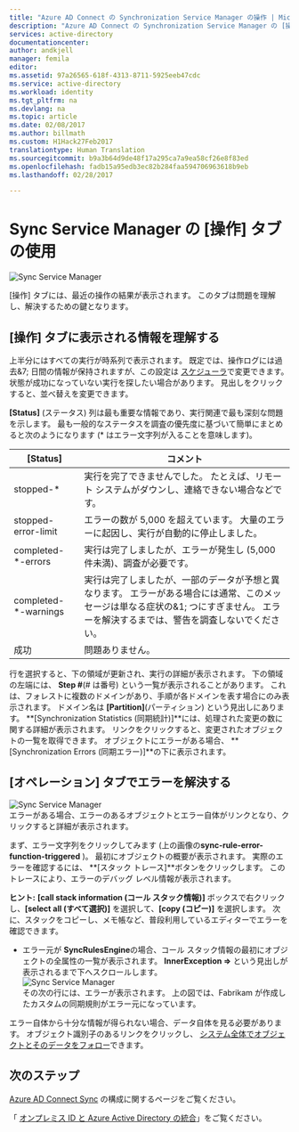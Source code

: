 ```yaml
---
title: "Azure AD Connect の Synchronization Service Manager の操作 | Microsoft Docs"
description: "Azure AD Connect の Synchronization Service Manager の [操作] タブについて"
services: active-directory
documentationcenter: 
author: andkjell
manager: femila
editor: 
ms.assetid: 97a26565-618f-4313-8711-5925eeb47cdc
ms.service: active-directory
ms.workload: identity
ms.tgt_pltfrm: na
ms.devlang: na
ms.topic: article
ms.date: 02/08/2017
ms.author: billmath
ms.custom: H1Hack27Feb2017
translationtype: Human Translation
ms.sourcegitcommit: b9a3b64d9de48f17a295ca7a9ea58cf26e8f83ed
ms.openlocfilehash: fadb15a95edb3ec82b284faa594706963618b9eb
ms.lasthandoff: 02/28/2017

---
```

# <a name="using-the-sync-service-manager-operations-tab"></a>Sync Service Manager の [操作] タブの使用

![Sync Service Manager](./media/active-directory-aadconnectsync-service-manager-ui/operations.png)

[操作] タブには、最近の操作の結果が表示されます。 このタブは問題を理解し、解決するための鍵となります。

## <a name="understand-the-information-visible-in-the-operations-tab"></a>[操作] タブに表示される情報を理解する
上半分にはすべての実行が時系列で表示されます。 既定では、操作ログには過去&7; 日間の情報が保持されますが、この設定は [スケジューラ](active-directory-aadconnectsync-feature-scheduler.md)で変更できます。 状態が成功になっていない実行を探したい場合があります。 見出しをクリックすると、並べ替えを変更できます。

**[Status]** (ステータス) 列は最も重要な情報であり、実行関連で最も深刻な問題を示します。 最も一般的なステータスを調査の優先度に基づいて簡単にまとめると次のようになります (* はエラー文字列が入ることを意味します)。

| [Status] | コメント |
| --- | --- |
| stopped-* |実行を完了できませんでした。 たとえば、リモート システムがダウンし、連絡できない場合などです。 |
| stopped-error-limit |エラーの数が 5,000 を超えています。 大量のエラーに起因し、実行が自動的に停止しました。 |
| completed-\*-errors |実行は完了しましたが、エラーが発生し (5,000 件未満)、調査が必要です。 |
| completed-\*-warnings |実行は完了しましたが、一部のデータが予想と異なります。 エラーがある場合には通常、このメッセージは単なる症状の&1; つにすぎません。 エラーを解決するまでは、警告を調査しないでください。 |
| 成功 |問題ありません。 |

行を選択すると、下の領域が更新され、実行の詳細が表示されます。 下の領域の左端には、 **Step #**(# は番号) という一覧が表示されることがあります。 これは、フォレストに複数のドメインがあり、手順が各ドメインを表す場合にのみ表示されます。 ドメイン名は **[Partition]**(パーティション) という見出しにあります。 **[Synchronization Statistics (同期統計)]**には、処理された変更の数に関する詳細が表示されます。 リンクをクリックすると、変更されたオブジェクトの一覧を取得できます。 オブジェクトにエラーがある場合、 **[Synchronization Errors (同期エラー)]**の下に表示されます。

## <a name="troubleshoot-errors-in-operations-tab"></a>[オペレーション] タブでエラーを解決する
![Sync Service Manager](./media/active-directory-aadconnectsync-service-manager-ui/errorsync.png)  
エラーがある場合、エラーのあるオブジェクトとエラー自体がリンクとなり、クリックすると詳細が表示されます。

まず、エラー文字列をクリックしてみます (上の画像の**sync-rule-error-function-triggered** )。 最初にオブジェクトの概要が表示されます。 実際のエラーを確認するには、 **[スタック トレース]**ボタンをクリックします。 このトレースにより、エラーのデバッグ レベル情報が表示されます。

**ヒント:** **[call stack information (コール スタック情報)]** ボックスで右クリックし、**[select all (すべて選択)]** を選択して、**[copy (コピー)]** を選択します。 次に、スタックをコピーし、メモ帳など、普段利用しているエディターでエラーを確認できます。

* エラー元が **SyncRulesEngine**の場合、コール スタック情報の最初にオブジェクトの全属性の一覧が表示されます。 **InnerException =>** という見出しが表示されるまで下へスクロールします。  
  ![Sync Service Manager](./media/active-directory-aadconnectsync-service-manager-ui/errorinnerexception.png)  
  その次の行には、エラーが表示されます。 上の図では、Fabrikam が作成したカスタムの同期規則がエラー元になっています。

エラー自体から十分な情報が得られない場合、データ自体を見る必要があります。 オブジェクト識別子のあるリンクをクリックし、 [システム全体でオブジェクトとそのデータをフォロー](active-directory-aadconnectsync-service-manager-ui-connectors.md#follow-an-object-and-its-data-through-the-system)できます。

## <a name="next-steps"></a>次のステップ
[Azure AD Connect Sync](active-directory-aadconnectsync-whatis.md) の構成に関するページをご覧ください。

「 [オンプレミス ID と Azure Active Directory の統合](active-directory-aadconnect.md)」をご覧ください。

